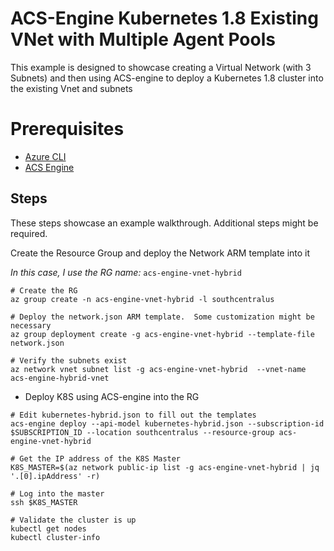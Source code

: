 # ACS-Engine Kubernetes 1.8 Existing VNet with Multiple Agent Pools

This example is designed to showcase creating a Virtual Network (with 3 Subnets) and then using ACS-engine to deploy a Kubernetes 1.8 cluster into the existing Vnet and subnets

# Prerequisites

* [Azure CLI](https://docs.microsoft.com/en-us/cli/azure/install-azure-cli?view=azure-cli-latest)
* [ACS Engine](https://github.com/Azure/acs-engine/)

## Steps

These steps showcase an example walkthrough.  Additional steps might be required.

Create the Resource Group and deploy the Network ARM template into it

_In this case, I use the RG name:_ `acs-engine-vnet-hybrid`

```
# Create the RG
az group create -n acs-engine-vnet-hybrid -l southcentralus

# Deploy the network.json ARM template.  Some customization might be necessary
az group deployment create -g acs-engine-vnet-hybrid --template-file network.json

# Verify the subnets exist
az network vnet subnet list -g acs-engine-vnet-hybrid  --vnet-name acs-engine-hybrid-vnet
```

* Deploy K8S using ACS-engine into the RG

```
# Edit kubernetes-hybrid.json to fill out the templates
acs-engine deploy --api-model kubernetes-hybrid.json --subscription-id $SUBSCRIPTION_ID --location southcentralus --resource-group acs-engine-vnet-hybrid

# Get the IP address of the K8S Master
K8S_MASTER=$(az network public-ip list -g acs-engine-vnet-hybrid | jq '.[0].ipAddress' -r)

# Log into the master
ssh $K8S_MASTER

# Validate the cluster is up
kubectl get nodes
kubectl cluster-info
```
